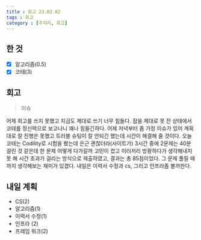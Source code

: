 ```yaml
---
title : 회고 23.02.02
tags : 회고
category : [주저리, 회고]
---
```


## 한 것
- [x] 알고리즘(0.5)
- [x] 코테(3)

## 회고

> 이슈

어제 회고를 쓰지 못했고 지금도 제대로 쓰기 너무 힘들다. 잠을 제대로 못 잔 상태에서 코테를 정신력으로 보고나니 꽤나 힘들긴하다. 어제 저녁부터 좀 가정 이슈가 있어 계획대로 잘 진행은 못했고 트러블 슈팅이 잘 안되긴 했는데 시간이 해결해 줄 것이다. 오늘 코테는 Codility로 시험을 봤는데 은근 괜찮더라(사이트가) 3시간 중에 2문제는 40분 걸린 것 같은데 한 문제 어떻게 다가갈까 고민이 컸고 이러저리 방황하다가 생각해내지 못 해 시간 초과가 걸리는 방식으로 제출하였고, 결과는 총 85점이었다. 그 문제 풀릴 때까지 생각해보는 재미가 있겠다. 내일은 이력서 수정과 cs, 그리고 인프라좀 볼까한다.


## 내일 계획

- CS(2)
- 알고리즘(1)
- 이력서 수정(1)
- 인프라 (2)
- 프레임 워크(2)